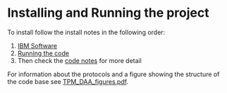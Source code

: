 Installing and Running the project
==================================

To install follow the install notes in the following order:

1. [IBM Software]
2. [Running the code]
3. Then check the [code notes] for more detail

For information about the protocols and a figure showing the
structure of the code base see [TPM_DAA_figures.pdf](Notes/TPM_DAA_figures.pdf).

<!-- References -->
[IBM Software]:Notes/Installing_IBM_software.md
[Running the code]:Notes/Running_the_code.md
[code notes]:Notes/Code_notes.md
